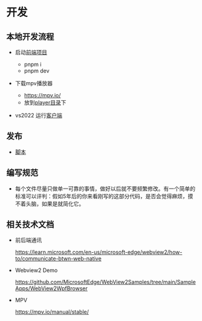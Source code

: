 # 开发

## 本地开发流程

- 启动[前端项目](../src/giantapp-wallpaper-ui/)
  - pnpm i
  - pnpm dev

- 下载mpv播放器  
  - <https://mpv.io/>
  - 放到[player目录](../src/giantapp-wallpaper-client/Client/Assets/Player/)下  
- vs2022 运行[客户端](../src/giantapp-wallpaper-client/)

## 发布

- [脚本](../src/build/compile.ps1)

## 编写规范

- 每个文件尽量只做单一可靠的事情，做好以后就不要频繁修改。有一个简单的标准可以评判：假如5年后的你来看刚写的这部分代码，是否会觉得麻烦，摸不着头脑，如果是就简化它。

## 相关技术文档

- 前后端通讯

  <https://learn.microsoft.com/en-us/microsoft-edge/webview2/how-to/communicate-btwn-web-native>

- Webview2 Demo

  <https://github.com/MicrosoftEdge/WebView2Samples/tree/main/SampleApps/WebView2WpfBrowser>

- MPV

  <https://mpv.io/manual/stable/>